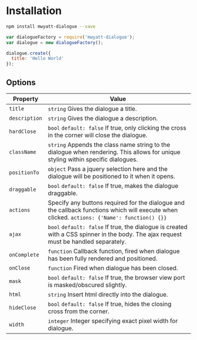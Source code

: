 # Installation
```bash
npm install mwyatt-dialogue --save
```
```javascript
var dialogueFactory = require('mwyatt-dialogue');
var dialogue = new dialogueFactory();

dialogue.create({
  title: 'Hello World'
});
```
## Options
| Property | Value |
| --- | --- |
| `title` | `string` Gives the dialogue a title. |
| `description` | `string` Gives the dialogue a description. |
| `hardClose` | `bool` `default: false` If true, only clicking the cross in the corner will close the dialogue. |
| `className` | `string` Appends the class name string to the dialogue when rendering. This allows for unique styling within specific dialogues. |
| `positionTo` | `object` Pass a jquery selection here and the dialogue will be positioned to it when it opens. |
| `draggable` | `bool` `default: false` If true, makes the dialogue draggable. |
| `actions` | Specify any buttons required for the dialogue and the callback functions which will execute when clicked. `actions: {'Name': function() {}}` |
| `ajax` | `bool` `default: false` If true, the dialogue is created with a CSS spinner in the body. The ajax request must be handled separately. |
| `onComplete` | `function` Callback function, fired when dialogue has been fully rendered and positioned. |
| `onClose` | `function` Fired when dialogue has been closed. |
| `mask` | `bool` `default: false` If true, the browser view port is masked/obscured slightly. |
| `html` | `string` Insert html directly into the dialogue. |
| `hideClose` | `bool` `default: false` If true, hides the closing cross from the corner. |
| `width` | `integer` Integer specifying exact pixel width for dialogue. |

